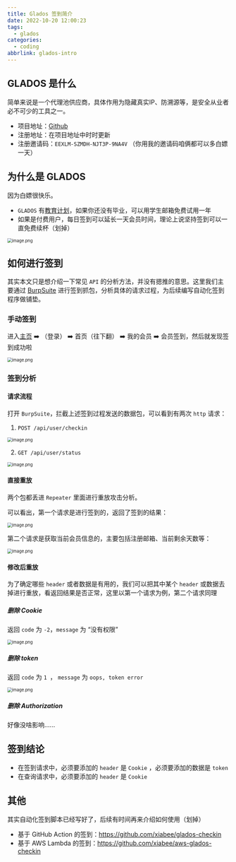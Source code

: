 ```yaml
---
title: Glados 签到简介
date: 2022-10-20 12:00:23
tags:
  - glados
categories:
  - coding
abbrlink: glados-intro
---
```


## GLADOS 是什么

简单来说是一个代理池供应商，具体作用为隐藏真实IP、防溯源等，是安全从业者必不可少的工具之一。

* 项目地址：[Github](https://github.com/glados-network/GLaDOS)
* 注册地址：在项目地址中时时更新
* 注册邀请码：`EEXLM-SZMDH-NJT3P-9NA4V` （你用我的邀请码咱俩都可以多白嫖一天）



## 为什么是 GLADOS

因为白嫖很快乐。

* `GLADOS` 有[教育计划](https://glados.rocks/console/education)，如果你还没有毕业，可以用学生邮箱免费试用一年
* 如果是付费用户，每日签到可以延长一天会员时间，理论上说坚持签到可以一直免费续杯（划掉）

<img src="https://tva1.sinaimg.cn/large/0084b03xgy1h7j2sv71fzj31sw0osdmk.jpg" alt="image.png" style="zoom:67%;" />



## 如何进行签到

其实本文只是想介绍一下常见 `API` 的分析方法，并没有摁推的意思。这里我们主要通过 [BurpSuite](https://blog.xiabee.cn/posts/mac-bp/) 进行签到抓包，分析具体的请求过程，为后续编写自动化签到程序做铺垫。



### 手动签到

进入[主页](https://blog.xiabee.cn/posts/mac-bp/) ➡️ （登录） ➡️ 首页（往下翻） ➡️ 我的会员 ➡️ 会员签到，然后就发现签到成功啦

<img src="https://tva1.sinaimg.cn/large/0084b03xgy1h7j30b0kfcj30z40lqjvr.jpg" alt="image.png" style="zoom:67%;" />



### 签到分析

#### 请求流程

打开 `BurpSuite`，拦截上述签到过程发送的数据包，可以看到有两次 `http` 请求：

1. `POST /api/user/checkin`

<img src="https://tva1.sinaimg.cn/large/0084b03xgy1h7j38rnxm8j31am10iqmn.jpg" alt="image.png" style="zoom: 67%;" />



2. `GET /api/user/status`

<img src="https://tva1.sinaimg.cn/large/0084b03xgy1h7j3b3rb60j31am0ts19u.jpg" alt="image.png" style="zoom: 67%;" />



#### 直接重放

两个包都丢进 `Repeater` 里面进行重放攻击分析。

可以看出，第一个请求是进行签到的，返回了签到的结果：

<img src="https://tva1.sinaimg.cn/large/0084b03xgy1h7j3fj1tmwj31f00vg4li.jpg" alt="image.png" style="zoom: 67%;" />



第二个请求是获取当前会员信息的，主要包括注册邮箱、当前剩余天数等：

<img src="https://tva1.sinaimg.cn/large/0084b03xgy1h7j3i414kdj31fa1a67wh.jpg" alt="image.png" style="zoom: 67%;" />



#### 修改后重放

为了确定哪些 `header` 或者数据是有用的，我们可以把其中某个 `header` 或数据去掉进行重放，看返回结果是否正常，这里以第一个请求为例，第二个请求同理

##### 删除 Cookie

返回 `code` 为 `-2`，`message` 为 “没有权限”

<img src="https://tva1.sinaimg.cn/large/0084b03xgy1h7j3lxsbc0j31eq14kh8k.jpg" alt="image.png" style="zoom: 67%;" />



##### 删除 token

返回 `code` 为 `1 `， `message` 为 `oops, token error`

<img src="https://tva1.sinaimg.cn/large/0084b03xgy1h7j3qr34jtj31eq1aqqts.jpg" alt="image.png" style="zoom: 67%;" />



##### 删除 Authorization

好像没啥影响......



## 签到结论

* 在签到请求中，必须要添加的 `header` 是 `Cookie` ，必须要添加的数据是 `token`
* 在查询请求中，必须要添加的 `header` 是 `Cookie` 



## 其他

其实自动化签到脚本已经写好了，后续有时间再来介绍如何使用（划掉）

* 基于 GitHub Action 的签到：https://github.com/xiabee/glados-checkin
* 基于 AWS Lambda 的签到：https://github.com/xiabee/aws-glados-checkin
